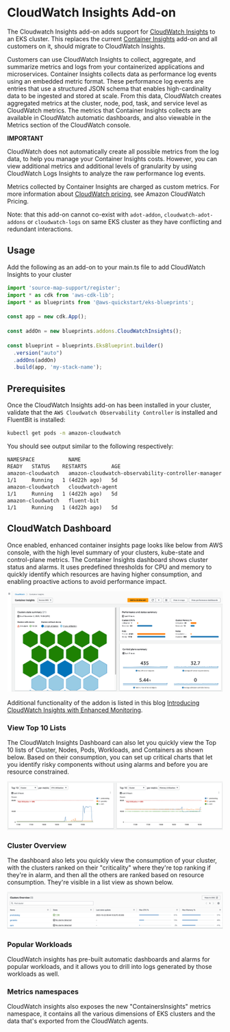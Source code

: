 # CloudWatch Insights Add-on

The Cloudwatch Insights add-on adds support for [CloudWatch Insights](https://docs.aws.amazon.com/AmazonCloudWatch/latest/monitoring/deploy-container-insights-EKS.html) to an EKS cluster.
This replaces the current [Container Insights](./container-insights.md) add-on and all customers on it, should migrate to
CloudWatch Insights.

Customers can use CloudWatch Insights to collect, aggregate, and summarize metrics and logs from your containerized 
applications and microservices. Container Insights collects data as performance log events using an embedded metric
format. These performance log events are entries that use a structured JSON schema that enables high-cardinality data
to be ingested and stored at scale. From this data, CloudWatch creates aggregated metrics at the cluster, node, pod,
task, and service level as CloudWatch metrics. The metrics that Container Insights collects are available in
CloudWatch automatic dashboards, and also viewable in the Metrics section of the CloudWatch console.

**IMPORTANT**

CloudWatch does not automatically create all possible metrics from the log data, to help you manage your Container
Insights costs. However, you can view additional metrics and additional levels of granularity by using CloudWatch Logs
Insights to analyze the raw performance log events.

Metrics collected by Container Insights are charged as custom metrics. For more information about
[CloudWatch pricing](https://aws.amazon.com/cloudwatch/pricing/), see Amazon CloudWatch Pricing.

Note: that this add-on cannot co-exist with `adot-addon`, `cloudwatch-adot-addons` or `cloudwatch-logs` on same EKS
cluster as they have conflicting and redundant interactions.

## Usage

Add the following as an add-on to your main.ts file to add CloudWatch Insights to your cluster

```typescript
import 'source-map-support/register';
import * as cdk from 'aws-cdk-lib';
import * as blueprints from '@aws-quickstart/eks-blueprints';

const app = new cdk.App();

const addOn = new blueprints.addons.CloudWatchInsights();

const blueprint = blueprints.EksBlueprint.builder()
  .version("auto")
  .addOns(addOn)
  .build(app, 'my-stack-name');
```

## Prerequisites

Once the CloudWatch Insights add-on has been installed in your cluster, validate that the
`AWS Cloudwatch Observability Controller` is installed and FluentBit is installed: 

```bash
kubectl get pods -n amazon-cloudwatch
```

You should see output similar to the following respectively:

```
NAMESPACE           NAME                                                 READY   STATUS    RESTARTS        AGE
amazon-cloudwatch   amazon-cloudwatch-observability-controller-manager   1/1     Running   1 (4d22h ago)   5d
amazon-cloudwatch   cloudwatch-agent                                     1/1     Running   1 (4d22h ago)   5d
amazon-cloudwatch   fluent-bit                                           1/1     Running   1 (4d22h ago)   5d
```

## CloudWatch Dashboard

Once enabled, enhanced container insights page looks like below from AWS console, with the high level summary of your
clusters, kube-state and control-plane metrics. The Container Insights dashboard shows cluster status and alarms.
It uses predefined thresholds for CPU and memory to quickly identify which resources are having higher consumption,
and enabling proactive actions to avoid performance impact.

![CloudWatch Insights Dashboard](./../assets/images/cloudwatch-insights-dashboard.png)

Additional functionality of the addon is listed in this blog [Introducing CloudWatch Insights with Enhanced Monitoring](https://aws.amazon.com/blogs/mt/new-container-insights-with-enhanced-observability-for-amazon-eks/).

### View Top 10 Lists

The CloudWatch Insights Dashboard can also let you quickly view the Top 10 lists of Cluster, Nodes, Pods, Workloads, and
Containers as shown below. Based on their consumption, you can set up critical charts that let you identify risky components
without using alarms and before you are resource constrained.

![CloudWatch Top 10 Views](./../assets/images/cloudwatch-insights-top10.png)

### Cluster Overview

The dashboard also lets you quickly view the consumption of your cluster, with the clusters ranked on their "criticality"
where they're top ranking if they're in alarm, and then all the others are ranked based on resource consumption.
They're visible in a list view as shown below.

![CloudWatch clusters overview](./../assets/images/cloudwatch-insights-clusters.png)

### Popular Workloads

CloudWatch insights has pre-built automatic dashboards and alarms for popular workloads, and it allows you to drill into
logs generated by those workloads as well.


### Metrics namespaces

CloudWatch insights also exposes the new "ContainersInsights" metrics namespace, it contains all the various dimensions 
of EKS clusters and the data that's exported from the CloudWatch agents.